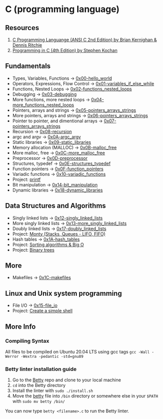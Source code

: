 # C (programming language)
## Resources
1. [C Programming Languange (ANSI C 2nd Edition) by Brian Kernighan & Dennis Ritchie](https://www.academia.edu/43687770/C_Programming_Language_2nd_Edition_by_Brian_W_Kernighan_Dennis_M_Ritchie)
2. [Programming in C (4th Edition) by Stephen Kochan](https://www.oreilly.com/library/view/programming-in-c/9780132781206/)

## Fundamentals
* Types, Variables, Functions -> [0x00-hello_world](./0x00-hello_world)
* Operators, Expressions, Flow Control -> [0x01-variables_if_else_while](./0x01-variables_if_else_while)
* Functions, Nested Loops -> [0x02-functions_nested_loops](./0x02-functions_nested_loops)
* Debugging -> [0x03-debugging](./0x03-debugging)
* More functions, more nested loops -> [0x04-more_functions_nested_loops](./0x04-more_functions_nested_loops)
* Pointers, arrays and strings -> [0x05-pointers_arrays_strings](./0x05-pointers_arrays_strings)
* More pointers, arrays and strings -> [0x06-pointers_arrays_strings](./0x06-pointers_arrays_strings)
* Pointer to pointer, and dimentional arrays -> [0x07-pointers_arrays_strings](./0x07-pointers_arrays_strings)
* Recursion -> [0x08-recursion](./0x08-recursion)
* argc and argv -> [0x0A-argc_argv](./0x0A-argc_argv)
* Static libraries -> [0x09-static_libraries](./0x09-static_libraries)
* Memory allocation (MALLOC) -> [0x0B-malloc_free](./0x0B-malloc_free)
* More malloc, free -> [0x0C-more_malloc_free](./0x0C-more_malloc_free)
* Preprocessor -> [0x0D-preprocessor](./0x0D-preprocessor)
* Structures, typedef -> [0x0E-structures_typedef](./0x0E-structures_typedef)
* Function pointers -> [0x0F-function_pointers](./0x0F-function_pointers)
* Variadic functions -> [0x10-variadic_functions](./0x10-variadic_functions)
* Project: [printf](https://github.com/leroysb/printf)
* Bit manipulation -> [0x14-bit_manipulation](./0x14-bit_manipulation)
* Dynamic libraries -> [0x18-dynamic_libraries](./0x18-dynamic_libraries)

## Data Structures and Algorithms
* Singly linked lists -> [0x12-singly_linked_lists](./0x12-singly_linked_lists)
* More singly linked lists -> [0x13-more_singly_linked_lists](./0x13-more_singly_linked_lists)
* Doubly linked lists -> [0x17-doubly_linked_lists](./0x17-doubly_linked_lists)
* Project: [Monty (Stacks, Queues - LIFO, FIFO)](https://github.com/leroysb/monty)
* Hash tables -> [0x1A-hash_tables](./0x1A-hash_tables)
* Project: [Sorting algorithms & Big O](https://github.com/leroysb/sorting_algorithms.git)
* Project: [Binary trees](https://github.com/leroysb/binary_trees.git)

## More
* Makefiles -> [0x1C-makefiles](./0x1C-makefiles)

## Linux and Unix system programming
* File I/O -> [0x15-file_io](./0x15-file_io)
* Project: [Create a simple shell](https://github.com/leroysb/simple_shell)

## More Info
### Compiling Syntax
All files to be compiled on Ubuntu 20.04 LTS using gcc tags
`gcc -Wall -Werror -Wextra -pedantic -std=gnu89`

### Betty linter installation guide
1. Go to the [Betty](https://github.com/holbertonschool/Betty) repo and clone to your local machine
2. `cd` into the Betty directory
3. Install the linter with `sudo ./install.sh`
4. Move the [betty](./betty) file into `/bin` directory or somewhere else in your `$PATH` with `sudo mv betty /bin/`

You can now type `betty <filename>.c` to run the Betty linter.

